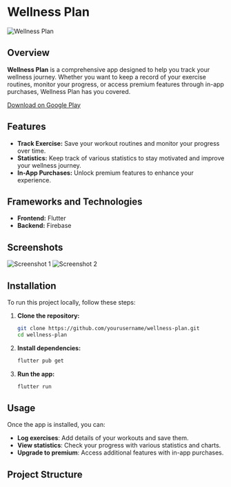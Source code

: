 # Wellness Plan

![Wellness Plan](https://github.com/muhammadusmantech/Wow-Fit/blob/main/assets/appIcon/wowlogo.png)

## Overview

**Wellness Plan** is a comprehensive app designed to help you track your wellness journey. Whether you want to keep a record of your exercise routines, monitor your progress, or access premium features through in-app purchases, Wellness Plan has you covered.

[Download on Google Play](https://play.google.com/store/apps/details?id=com.yourapp.wellnessplan)

## Features

- **Track Exercise:** Save your workout routines and monitor your progress over time.
- **Statistics:** Keep track of various statistics to stay motivated and improve your wellness journey.
- **In-App Purchases:** Unlock premium features to enhance your experience.

## Frameworks and Technologies

- **Frontend:** Flutter
- **Backend:** Firebase

## Screenshots

![Screenshot 1](https://your-image-link.com/screenshot1.png)
![Screenshot 2](https://your-image-link.com/screenshot2.png)

## Installation

To run this project locally, follow these steps:

1. **Clone the repository:**

    ```bash
    git clone https://github.com/yourusername/wellness-plan.git
    cd wellness-plan
    ```

2. **Install dependencies:**

    ```bash
    flutter pub get
    ```

3. **Run the app:**

    ```bash
    flutter run
    ```

## Usage

Once the app is installed, you can:

- **Log exercises**: Add details of your workouts and save them.
- **View statistics**: Check your progress with various statistics and charts.
- **Upgrade to premium**: Access additional features with in-app purchases.

## Project Structure

